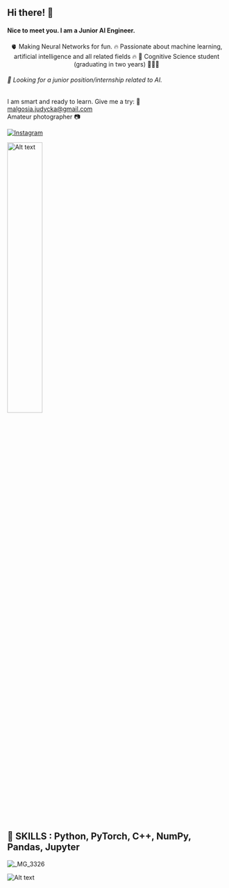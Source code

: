 ## Hi there! 👋

#### Nice to meet you. I am a Junior AI Engineer.

<p align="center"> 🫀 Making Neural Networks for fun.  
🔥 Passionate about machine learning,   artificial intelligence    
and    
all related fields 🔥   
🧠 Cognitive Science student    (graduating in two years) 👩🏼‍🎓 </p>

###### 🔎 Looking for a junior position/internship related to AI.

I am smart and ready to learn. Give me a try:
📧 malgosia.judycka@gmail.com  
Amateur photographer 📷   
  
[![Instagram](https://img.shields.io/badge/Instagram-E4405F?style=for-the-badge&logo=instagram&logoColor=white)](https://www.instagram.com/mjudycka/)  

<img src="https://github.com/user-attachments/assets/c26fbea5-909b-491d-9ef5-792ec0dc08ee" alt="Alt text" style="width: 40%;"/> 

## 🗻 SKILLS : Python, PyTorch, C++, NumPy, Pandas, Jupyter

![_MG_3326](https://github.com/user-attachments/assets/5d9d93ac-c2f1-462e-a6d7-1a50f0f4d521)

<img src="https://github.com/user-attachments/assets/a85d90cc-d3dd-41b6-b479-67a802beffdd" alt="Alt text"/>







